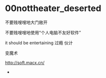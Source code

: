 # 00nottheater_deserted

不要贱嗖嗖地大门敞开

不要贱嗖嗖地使用“个人电脑不友好软件”

it should be entertaining 过瘾 伙计

变魔术

http://soft.macx.cn/

-
